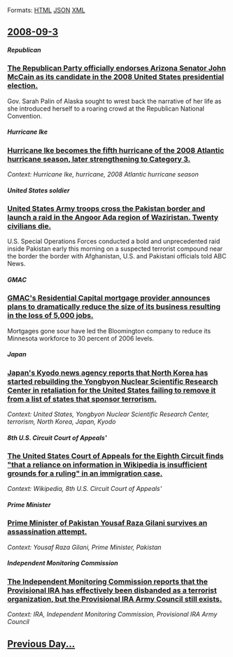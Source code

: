 
Formats: [HTML](2008/09/3/index.html)  [JSON](2008/09/3/index.json)  [XML](2008/09/3/index.xml)  

## [2008-09-3](/news/2008/09/3/index.md)

##### Republican
### [ The Republican Party officially endorses Arizona Senator John McCain as its candidate in the 2008 United States presidential election. ](/news/2008/09/3/the-republican-party-officially-endorses-arizona-senator-john-mccain-as-its-candidate-in-the-2008-united-states-presidential-election.md)
Gov. Sarah Palin of Alaska sought to wrest back the narrative of her life as she introduced herself to a roaring crowd at the Republican National Convention.

##### Hurricane Ike
### [ Hurricane Ike becomes the fifth hurricane of the 2008 Atlantic hurricane season, later strengthening to Category 3. ](/news/2008/09/3/hurricane-ike-becomes-the-fifth-hurricane-of-the-2008-atlantic-hurricane-season-later-strengthening-to-category-3.md)
_Context: Hurricane Ike, hurricane, 2008 Atlantic hurricane season_

##### United States soldier
### [ United States Army troops cross the Pakistan border and launch a raid in the Angoor Ada region of Waziristan. Twenty civilians die. ](/news/2008/09/3/united-states-army-troops-cross-the-pakistan-border-and-launch-a-raid-in-the-angoor-ada-region-of-waziristan-twenty-civilians-die.md)
U.S. Special Operations Forces conducted a bold and unprecedented raid inside Pakistan early this morning on a suspected terrorist compound near the border the border with Afghanistan, U.S. and Pakistani officials told ABC News.

##### GMAC
### [ GMAC's Residential Capital mortgage provider announces plans to dramatically reduce the size of its business resulting in the loss of 5,000 jobs. ](/news/2008/09/3/gmac-s-residential-capital-mortgage-provider-announces-plans-to-dramatically-reduce-the-size-of-its-business-resulting-in-the-loss-of-5-000.md)
Mortgages gone sour have led the Bloomington company to reduce its Minnesota workforce to 30 percent of 2006 levels.

##### Japan
### [ Japan's Kyodo news agency reports that North Korea has started rebuilding the Yongbyon Nuclear Scientific Research Center in retaliation for the United States failing to remove it from a list of states that sponsor terrorism. ](/news/2008/09/3/japan-s-kyodo-news-agency-reports-that-north-korea-has-started-rebuilding-the-yongbyon-nuclear-scientific-research-center-in-retaliation-fo.md)
_Context: United States, Yongbyon Nuclear Scientific Research Center, terrorism, North Korea, Japan, Kyodo_

##### 8th U.S. Circuit Court of Appeals'
### [ The United States Court of Appeals for the Eighth Circuit finds "that a reliance on information in Wikipedia is insufficient grounds for a ruling" in an immigration case. ](/news/2008/09/3/the-united-states-court-of-appeals-for-the-eighth-circuit-finds-that-a-reliance-on-information-in-wikipedia-is-insufficient-grounds-for-a.md)
_Context: Wikipedia, 8th U.S. Circuit Court of Appeals'_

##### Prime Minister
### [ Prime Minister of Pakistan Yousaf Raza Gilani survives an assassination attempt. ](/news/2008/09/3/prime-minister-of-pakistan-yousaf-raza-gilani-survives-an-assassination-attempt.md)
_Context: Yousaf Raza Gilani, Prime Minister, Pakistan_

##### Independent Monitoring Commission
### [ The Independent Monitoring Commission reports that the Provisional IRA has effectively been disbanded as a terrorist organization, but the Provisional IRA Army Council still exists. ](/news/2008/09/3/the-independent-monitoring-commission-reports-that-the-provisional-ira-has-effectively-been-disbanded-as-a-terrorist-organization-but-the.md)
_Context: IRA, Independent Monitoring Commission, Provisional IRA Army Council_

## [Previous Day...](/news/2008/09/2/index.md)

